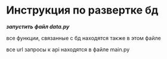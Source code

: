 <h1>Инструкция по развертке бд</h1>


***запустить файл data.py***


все функции, связанные с бд находятся также в этом файле


все url запросы к api находятся в файле main.py
